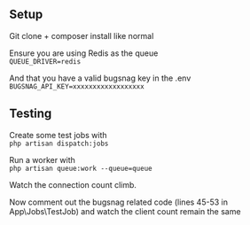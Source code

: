 ## Setup

Git clone + composer install like normal

Ensure you are using Redis as the queue  
`QUEUE_DRIVER=redis`

And that you have a valid bugsnag key in the .env  
`BUGSNAG_API_KEY=xxxxxxxxxxxxxxxxxx`

## Testing 

Create some test jobs with  
`php artisan dispatch:jobs`

Run a worker with  
`php artisan queue:work --queue=queue`

Watch the connection count climb.

Now comment out the bugsnag related code (lines 45-53 in App\Jobs\TestJob) and watch the client count remain the same
